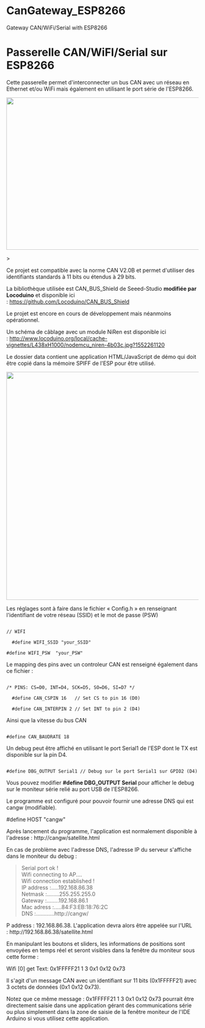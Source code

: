 # CanGateway_ESP8266
Gateway CAN/WiFi/Serial with ESP8266

<h1>Passerelle CAN/WiFI/Serial sur ESP8266</h1>
<p>Cette passerelle permet d'interconnecter un bus CAN avec un réseau en Ethernet et/ou WiFi mais également en utilisant le port série de l'ESP8266.</p>
<p><img src="http://www.locoduino.org/local/cache-vignettes/L500xH326/locoduino_wifi_can-gatewayesp8266_nirenmcp2515_dsc6798-33ae1.jpg?1548598275"  height="398" width="610"></p>></p>
<p>Ce projet est compatible avec la norme CAN V2.0B et permet d'utiliser des identifiants standards à 11 bits ou étendus à 29 bits.</p>
<p>La bibliothèque utilisée est CAN_BUS_Shield de Seeed-Studio <strong>modifiée par Locoduino</strong> et disponible ici : <a href="https://github.com/Locoduino/CAN_BUS_Shield">https://github.com/Locoduino/CAN_BUS_Shield</a></p>
<p>Le projet est encore en cours de développement mais néanmoins opérationnel.</p>
<p>Un schéma de câblage avec un module NiRen est disponible ici : <a href="http://www.locoduino.org/local/cache-vignettes/L438xH1000/nodemcu_niren-4b03c.jpg?1552261120" rel="nofollow">http://www.locoduino.org/local/cache-vignettes/L438xH1000/nodemcu_niren-4b03c.jpg?1552261120</a></p>
<p>Le dossier data contient une application HTML/JavaScript de démo qui doit être copié dans la mémoire SPIFF de l'ESP pour être utilisé.</p>

<p><img src="http://www.locoduino.org/local/cache-vignettes/L610xH596/ecran_reglage_satellites_01-1-43103.png?1548598657" height="596" width="610"></p>


<p>Les réglages sont à faire dans le fichier « Config.h » en renseignant l'identifiant de votre réseau (SSID) et le mot de passe (PSW)</p>
<p>
<code>
// WIFI<br>
  #define WIFI_SSID "your_SSID"<br>
#define WIFI_PSW  "your_PSW"
</code></p>
<p>Le mapping des pins avec un controleur CAN est renseigné également dans ce fichier :</p>
<p>
<code>
/* PINS: CS=D0, INT=D4, SCK=D5, SO=D6, SI=D7 */<br>
  #define CAN_CSPIN 16   // Set CS to pin 16 (D0)<br>
  #define CAN_INTERPIN 2 // Set INT to pin 2 (D4)
</code></p>
  
<p>Ainsi que la vitesse du bus CAN</p>
<p><code>
#define CAN_BAUDRATE 18
</code></p>

<p>Un debug peut être affiché en utilisant le port Serial1 de l'ESP dont le TX est disponible sur la pin D4.</p>

<p>
<code>
#define DBG_OUTPUT Serial1 // Debug sur le port Serial1 sur GPIO2 (D4)
</code>
</p>
<p>Vous pouvez modifier <strong>#define DBG_OUTPUT Serial</strong> pour afficher le debug sur le moniteur série relié au port USB de l'ESP8266.</p>
<p>Le programme est configuré pour pouvoir fournir une adresse DNS qui est cangw (modifiable).</p>
<p>#define HOST "cangw"</p>
<p>Après lancement du programme, l'application est normalement disponible à l'adresse : http://cangw/satellite.html</p>
<p>En cas de problème avec l'adresse DNS, l'adresse IP du serveur s'affiche dans le moniteur du debug :</p>
<blockquote>
<p>Serial port ok !<br>
  Wifi connecting to AP....<br>
  Wifi connection established !<br>
  IP address :.....192.168.86.38<br>
  Netmask :........255.255.255.0<br>
  Gateway :........192.168.86.1<br>
  Mac adress :.....84:F3:EB:18:76:2C<br>
  DNS :............http://cangw/</p>
</blockquote>
<p>P address : 192.168.86.38. L'application devra alors être appelée sur l'URL : http://192.168.86.38/satellite.html</p>
<p>En manipulant les boutons et sliders, les informations de positions sont envoyées en temps réel et seront visibles dans la fenêtre du moniteur sous cette forme :</p>
<p>Wifi [0] get Text: 0x1FFFFF21 1 3 0x1 0x12 0x73</p>
<p>Il s'agit  d'un message CAN avec un identifiant sur 11 bits (0x1FFFFF21) avec 3 octets de données (0x1 0x12 0x73).</p>
<p>Notez que ce même message : 0x1FFFFF21 1 3 0x1 0x12 0x73 pourrait être directement saisie dans une application gérant des communications	série ou plus simplement dans la zone de saisie de la fenêtre moniteur de l'IDE Arduino si vous utilisez cette application.</p>
